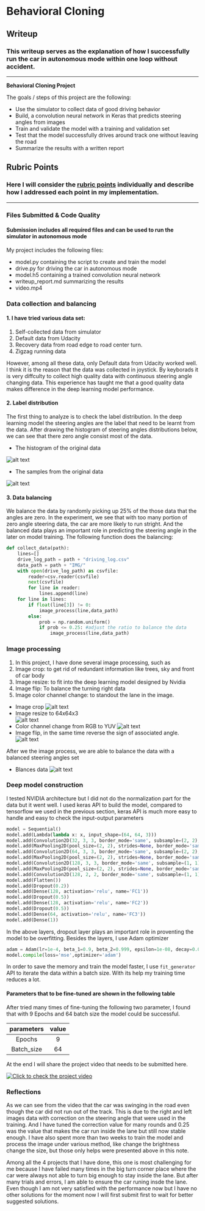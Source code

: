 # **Behavioral Cloning** 

## Writeup

### This writeup serves as the explanation of how I successfully run the car in autonomous mode within one loop without accident.

---

**Behavioral Cloning Project**

The goals / steps of this project are the following:

* Use the simulator to collect data of good driving behavior
* Build, a convolution neural network in Keras that predicts steering angles from images
* Train and validate the model with a training and validation set
* Test that the model successfully drives around track one without leaving the road
* Summarize the results with a written report


[//]: # (Image References)

[image1]: ./output_images/histogram_origin.png
[image2]: ./output_images/left.png
[image3]: ./output_images/center.png
[image4]: ./output_images/right.png
[image5]: ./output_images/center_crop.png
[image6]: ./output_images/crop.png
[image7]: ./output_images/corner_resize.png
[image8]: ./output_images/origin.png
[image9]: ./output_images/corner_yuv.png
[image10]: ./output_images/flip.png
[image11]: ./output_images/his_blance.png
[image12]: ./output_images/his.png



## Rubric Points
### Here I will consider the [rubric points](https://review.udacity.com/#!/rubrics/432/view) individually and describe how I addressed each point in my implementation.  

---
### Files Submitted & Code Quality

#### Submission includes all required files and can be used to run the simulator in autonomous mode

My project includes the following files:
* model.py containing the script to create and train the model
* drive.py for driving the car in autonomous mode
* model.h5 containing a trained convolution neural network 
* writeup_report.md summarizing the results
* video.mp4




### Data collection and balancing

#### 1. I have tried various data set: 
1. Self-collected data from simulator 
2. Default data from Udacity
3. Recovery data from road edge to road center turn.
4. Zigzag running data

However, among all these data, only Default data from Udacity worked well. I think it is the reason that the data was collected in joystick. By keyborads it is very diffculty to collect high quality data with continuous steering angle changing data. This experience has taught me that a good quality data makes difference in the deep learning model performance. 

#### 2. Label distribution

The first thing to analyze is to check the label distribution. In the deep learning model the steering angles are the label that need to be learnt from the data. After drawing the histogram of steering angles distributions below, we can see that there zero angle consist most of the data. 


* The histogram of the original data

![alt text][image12]  
* The samples from the original data

![alt text][image8]  


#### 3. Data balancing

We balance the data by randomly picking up 25% of the those data that the angles are zero. In the experiment, we see that with too many portion of zero angle steering data, the car are more likely to run stright. And the balanced data plays an important role in predicting the steering angle in the later on model training. The following function does the balancing:

```python
def collect_data(path):
    lines=[]
    drive_log_path = path + "driving_log.csv"
    data_path = path + "IMG/"
    with open(drive_log_path) as csvfile:
        reader=csv.reader(csvfile)
        next(csvfile)
        for line in reader:
            lines.append(line)
    for line in lines:
        if float(line[3]) != 0:
            image_process(line,data_path)       
        else:
            prob = np.random.uniform()
            if prob <= 0.25: #adjust the ratio to balance the data
                image_process(line,data_path)
```


### Image processing

1. In this project, I have done several image processing, such as 
2. Image crop: to get rid of redundant information like trees, sky and front of car body
3. Image resize: to fit into the deep learning model designed by Nvidia
4. Image flip: To balance the turning right data
5. Image color channel change: to standout the lane in the image.


* Image crop
![alt text][image6]  
* Image resize to 64x64x3      
![alt text][image7]  
* Color channel change from RGB to YUV
![alt text][image9]  
* Image flip, in the same time reverse the sign of associated angle.
![alt text][image10]  

After we the image process, we are able to balance the data with a balanced steering angles set

* Blances data
![alt text][image11]  



### Deep model construction

I tested NVIDIA  architecture but I did not do the normalization part for the data but it went well. I used keras API to build the model, compared to tensorflow we used in the previous section, keras API is much more easy to handle and easy to check the input-output parameters


```python
model = Sequential()
model.add(Lambda(lambda x: x, input_shape=(64, 64, 3)))
model.add(Convolution2D(32, 3, 3, border_mode='same', subsample=(2, 2), activation='relu', name='Conv1'))
model.add(MaxPooling2D(pool_size=(2, 2), strides=None, border_mode='same'))
model.add(Convolution2D(64, 3, 3, border_mode='same', subsample=(2, 2), activation='relu', name='Conv2'))
model.add(MaxPooling2D(pool_size=(2, 2), strides=None, border_mode='same'))
model.add(Convolution2D(128, 3, 3, border_mode='same', subsample=(1, 1), activation='relu', name='Conv3'))
model.add(MaxPooling2D(pool_size=(2, 2), strides=None, border_mode='same'))
model.add(Convolution2D(128, 2, 2, border_mode='same', subsample=(1, 1), activation='relu', name='Conv4'))
model.add(Flatten())
model.add(Dropout(0.2))
model.add(Dense(128, activation='relu', name='FC1'))
model.add(Dropout(0.5))
model.add(Dense(128, activation='relu', name='FC2'))
model.add(Dropout(0.5))
model.add(Dense(64, activation='relu', name='FC3'))
model.add(Dense(1))
```
In the above layers, dropout layer plays an important role in proventing the model to be overfitting. 
Besides the layers, I use Adam optimizer
```python
adam = Adam(lr=1e-4, beta_1=0.9, beta_2=0.999, epsilon=1e-08, decay=0.0)
model.compile(loss='mse',optimizer='adam')
```
In order to save the memory and train the model faster, I use ``fit_generator`` API to iterate the data within a batch size. With its help my training time reduces a lot. 

#### Parameters that to be fine-tuned are shown in the following table

After tried many times of fine-tuning the following two parameter, I found that with 9 Epochs and 64 batch size the model could be successful.


| parameters       |    value  | 
|:-------------:|:-------------:| 
| Epochs     | 9     | 
| Batch_size    | 64     | 

At the end I will share the project video that needs to be submitted here.

[![Click to check the project video](https://www.youtube.com/watch?v=XOdgMOJydZ8)](https://www.youtube.com/watch?v=XOdgMOJydZ8) 

### Reflections
As we can see from the video that the car was swinging in the road even though the car did not run out of the track. This is due to the right and left images data with correction on the steering angle that were used in the training. And I have tuned the correction value for many rounds and 0.25 was the value that makes the car run inside the lane but still now stable enough.  I have also spent more than two weeks to train the model and process the image under various method, like change the brightness change the size, but those only helps were presented above in this note. 

Among all the 4 projects that I have done, this one is most challenging for me because I have failed many times in the big turn corner place where the car were always not able to turn big enough to stay inside the lane. But after many trials and errors, I am able to ensure the car runing insde the lane. Even though I am not very satisfied with the performance now but I have no other solutions for the moment now I will first submit first to wait for better suggested solutions. 




```python

```
